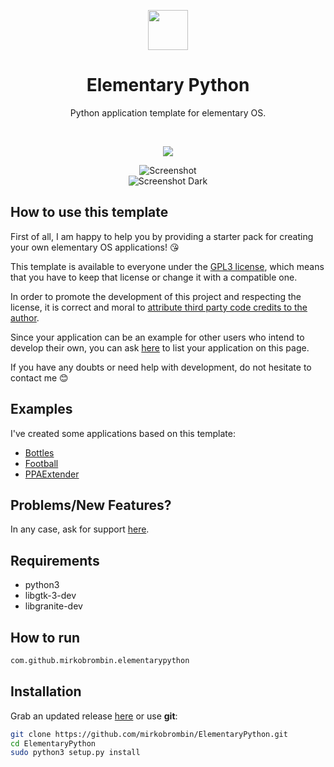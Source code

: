 <div align="center">
  <p align="center">
    <img src="https://github.com/mirkobrombin/ElementaryPython/blob/master/data/com.github.mirkobrombin.elementarypython.svg" width="64">
  </p>
  <h1 align="center">Elementary Python</h1>
  <p align="center">Python application template for elementary OS. </p>
</div>

<br/>

<p align="center">
   <a href="https://github.com/mirkobrombin/ElementaryPython/blob/master/LICENSE">
    <img src="https://img.shields.io/badge/License-GPL--3.0-blue.svg">
   </a>
</p>

<p align="center">
    <img  src="https://github.com/mirkobrombin/ElementaryPython/blob/master/screenshot.png" alt="Screenshot"> <br>
    <img  src="https://github.com/mirkobrombin/ElementaryPython/blob/master/screenshot-dark.png" alt="Screenshot Dark">
</p>

## How to use this template
First of all, I am happy to help you by providing a starter pack for creating your own elementary OS applications! :kissing_heart:  
  
This template is available to everyone under the [GPL3 license](https://github.com/mirkobrombin/ElementaryPython/blob/master/LICENSE), which means that you have to keep that license or change it with a compatible one.  

In order to promote the development of this project and respecting the license, it is correct and moral to [attribute third party code credits to the author](https://opensource.stackexchange.com/a/4582).  

Since your application can be an example for other users who intend to develop their own, you can ask [here](https://github.com/mirkobrombin/ElementaryPython/issues/new) to list your application on this page.  

If you have any doubts or need help with development, do not hesitate to contact me :blush:

## Examples
I've created some applications based on this template: 
- [Bottles](https://github.com/mirkobrombin/Bottles)
- [Football](https://github.com/mirkobrombin/Football)
- [PPAExtender](https://github.com/mirkobrombin/PPAExtender)

## Problems/New Features?
In any case, ask for support [here](https://github.com/mirkobrombin/ElementaryPython/issues).

## Requirements
- python3
- libgtk-3-dev
- libgranite-dev 

## How to run
```bash
com.github.mirkobrombin.elementarypython
```

## Installation
Grab an updated release [here](https://github.com/mirkobrombin/ElementaryPython/archive/master.zip) or use **git**:

```bash
git clone https://github.com/mirkobrombin/ElementaryPython.git
cd ElementaryPython
sudo python3 setup.py install
```


